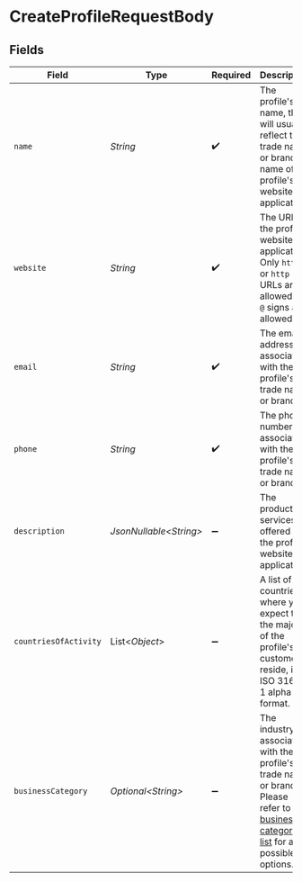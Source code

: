 # CreateProfileRequestBody


## Fields

| Field                                                                                                                                                     | Type                                                                                                                                                      | Required                                                                                                                                                  | Description                                                                                                                                               | Example                                                                                                                                                   |
| --------------------------------------------------------------------------------------------------------------------------------------------------------- | --------------------------------------------------------------------------------------------------------------------------------------------------------- | --------------------------------------------------------------------------------------------------------------------------------------------------------- | --------------------------------------------------------------------------------------------------------------------------------------------------------- | --------------------------------------------------------------------------------------------------------------------------------------------------------- |
| `name`                                                                                                                                                    | *String*                                                                                                                                                  | :heavy_check_mark:                                                                                                                                        | The profile's name, this will usually reflect the trade name or brand name of the profile's website or<br/>application.                                   | My website name                                                                                                                                           |
| `website`                                                                                                                                                 | *String*                                                                                                                                                  | :heavy_check_mark:                                                                                                                                        | The URL to the profile's website or application. Only `https` or `http` URLs are allowed. No `@` signs are<br/>allowed.                                   | https://example.com                                                                                                                                       |
| `email`                                                                                                                                                   | *String*                                                                                                                                                  | :heavy_check_mark:                                                                                                                                        | The email address associated with the profile's trade name or brand.                                                                                      | test@mollie.com                                                                                                                                           |
| `phone`                                                                                                                                                   | *String*                                                                                                                                                  | :heavy_check_mark:                                                                                                                                        | The phone number associated with the profile's trade name or brand.                                                                                       | +31208202070                                                                                                                                              |
| `description`                                                                                                                                             | *JsonNullable\<String>*                                                                                                                                   | :heavy_minus_sign:                                                                                                                                        | The products or services offered by the profile's website or application.                                                                                 | My website description                                                                                                                                    |
| `countriesOfActivity`                                                                                                                                     | List\<*Object*>                                                                                                                                           | :heavy_minus_sign:                                                                                                                                        | A list of countries where you expect that the majority of the profile's customers reside, in ISO 3166-1 alpha-2<br/>format.                               | [<br/>"NL",<br/>"GB"<br/>]                                                                                                                                |
| `businessCategory`                                                                                                                                        | *Optional\<String>*                                                                                                                                       | :heavy_minus_sign:                                                                                                                                        | The industry associated with the profile's trade name or brand. Please refer to the<br/>[business category list](common-data-types) for all possible options. | OTHER_MERCHANDISE                                                                                                                                         |